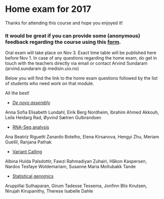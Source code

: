 # Home exam for 2017

Thanks for attending this course and hope you enjoyed it!

### It would be great if you can provide some (anonymous) feedback regarding the course using this [form](https://skjema.uio.no/88320).

Oral exam will take place on Nov 3. Exact time table will be published here before Nov 1.
In case of any questions regarding the home exam, do get in touch with the teachers directly via email or contact Arvind Sundaram (arvind.sundaram @ medisin.uio.no)

Below you will find the link to the home exam questions followed by the list of students who need work on that module.

All the best!

* [*De novo assembly*]()

Anna Sofia Elisabeth Lundahl, Eirik Berg Nordheim, Ibrahim Ahmed Akkouh,  Leila Heidarg Rad, Øyvind Sætren Gulbrandsen  


* [RNA-Seq analysis](https://github.com/lexnederbragt/INF-BIOx121/raw/2017/misc/RNAseq_home_exam_2017.pdf)  

Ana Beatriz Riguetti Zanardo Botelho, Elena Kirsanova, Hengyi Zhu, Meriam Guellil, Ranjana Pathak  

* [Variant Calling]() 

Albina Hulda Palsdottir, Fawzi Rahmadiyan Zuhairi, Håkon Kaspersen, Nardos Tesfaye Woldemariam, Susanne Maria Moltubakk Tande  

* [Statistical genomics]()  

Aruppillai Suthaparan, Girum Tadesse Tessema, Jonfinn Blix Knutsen, Nirujah Kirupanithy, Therese Isabelle Dahle  
